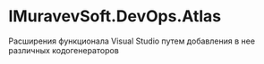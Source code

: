 # IMuravevSoft.DevOps.Atlas

Расширения функционала Visual Studio путем добавления в нее различных кодогенераторов
